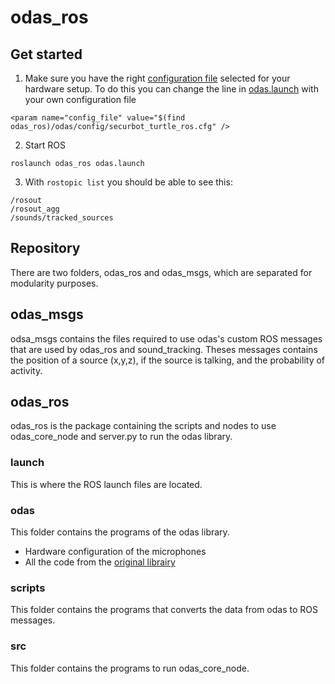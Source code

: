 # odas_ros

## Get started
1. Make sure you have the right [configuration file](https://github.com/introlab/odas_ros/tree/redesign_modular/odas_ros/odas_ros/odas/config) selected for your hardware setup. To do this you can change the line in [odas.launch](https://github.com/introlab/odas_ros/blob/redesign_modular/odas_ros/odas_ros/launch/odas.launch) with your own configuration file
```
<param name="config_file" value="$(find odas_ros)/odas/config/securbot_turtle_ros.cfg" />
```
2. Start ROS
```
roslaunch odas_ros odas.launch
```
3. With `rostopic list` you should be able to see this:
```
/rosout
/rosout_agg
/sounds/tracked_sources
```

## Repository
There are two folders, odas_ros and odas_msgs, which are separated for modularity purposes.

## odas_msgs
odsa_msgs contains the files required to use odas's custom ROS messages that are used by odas_ros and sound_tracking.
Theses messages contains the position of a source (x,y,z), if the source is talking, and the probability of activity.

## odas_ros
odas_ros is the package containing the scripts and nodes to use odas_core_node and server.py to run the odas library.

### launch
This is where the ROS launch files are located.

### odas
This folder contains the programs of the odas library.
  - Hardware configuration of the microphones
  - All the code from the [original librairy](https://github.com/introlab/odas)

### scripts
This folder contains the programs that converts the data from odas to ROS messages.

### src
This folder contains the programs to run odas_core_node.

